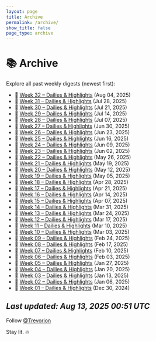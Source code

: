 ```yaml
---
layout: page
title: Archive
permalink: /archive/
show_title: false
page_type: archive
---
```


# 📚 Archive

Explore all past weekly digests (newest first):


- 📅 [Week 32 – Dailies & Highlights](/2025/08/04/week-32.html) (Aug 04, 2025)
- 📅 [Week 31 – Dailies & Highlights](/2025/07/28/week-31.html) (Jul 28, 2025)
- 📅 [Week 30 – Dailies & Highlights](/2025/07/21/week-30.html) (Jul 21, 2025)
- 📅 [Week 29 – Dailies & Highlights](/2025/07/14/week-29.html) (Jul 14, 2025)
- 📅 [Week 28 – Dailies & Highlights](/2025/07/07/week-28.html) (Jul 07, 2025)
- 📅 [Week 27 – Dailies & Highlights](/2025/06/30/week-27.html) (Jun 30, 2025)
- 📅 [Week 26 – Dailies & Highlights](/2025/06/23/week-26.html) (Jun 23, 2025)
- 📅 [Week 25 – Dailies & Highlights](/2025/06/16/week-25.html) (Jun 16, 2025)
- 📅 [Week 24 – Dailies & Highlights](/2025/06/09/week-24.html) (Jun 09, 2025)
- 📅 [Week 23 – Dailies & Highlights](/2025/06/02/week-23.html) (Jun 02, 2025)
- 📅 [Week 22 – Dailies & Highlights](/2025/05/26/week-22.html) (May 26, 2025)
- 📅 [Week 21 – Dailies & Highlights](/2025/05/19/week-21.html) (May 19, 2025)
- 📅 [Week 20 – Dailies & Highlights](/2025/05/12/week-20.html) (May 12, 2025)
- 📅 [Week 19 – Dailies & Highlights](/2025/05/05/week-19.html) (May 05, 2025)
- 📅 [Week 18 – Dailies & Highlights](/2025/04/28/week-18.html) (Apr 28, 2025)
- 📅 [Week 17 – Dailies & Highlights](/2025/04/21/week-17.html) (Apr 21, 2025)
- 📅 [Week 16 – Dailies & Highlights](/2025/04/14/week-16.html) (Apr 14, 2025)
- 📅 [Week 15 – Dailies & Highlights](/2025/04/07/week-15.html) (Apr 07, 2025)
- 📅 [Week 14 – Dailies & Highlights](/2025/03/31/week-14.html) (Mar 31, 2025)
- 📅 [Week 13 – Dailies & Highlights](/2025/03/24/week-13.html) (Mar 24, 2025)
- 📅 [Week 12 – Dailies & Highlights](/2025/03/17/week-12.html) (Mar 17, 2025)
- 📅 [Week 11 – Dailies & Highlights](/2025/03/10/week-11.html) (Mar 10, 2025)
- 📅 [Week 10 – Dailies & Highlights](/2025/03/03/week-10.html) (Mar 03, 2025)
- 📅 [Week 09 – Dailies & Highlights](/2025/02/24/week-09.html) (Feb 24, 2025)
- 📅 [Week 08 – Dailies & Highlights](/2025/02/17/week-08.html) (Feb 17, 2025)
- 📅 [Week 07 – Dailies & Highlights](/2025/02/10/week-07.html) (Feb 10, 2025)
- 📅 [Week 06 – Dailies & Highlights](/2025/02/03/week-06.html) (Feb 03, 2025)
- 📅 [Week 05 – Dailies & Highlights](/2025/01/27/week-05.html) (Jan 27, 2025)
- 📅 [Week 04 – Dailies & Highlights](/2025/01/20/week-04.html) (Jan 20, 2025)
- 📅 [Week 03 – Dailies & Highlights](/2025/01/13/week-03.html) (Jan 13, 2025)
- 📅 [Week 02 – Dailies & Highlights](/2025/01/06/week-02.html) (Jan 06, 2025)
- 📅 [Week 01 – Dailies & Highlights](/2024/12/30/week-01.html) (Dec 30, 2024)

_Last updated: Aug 13, 2025 00:51 UTC_
---
Follow [@Trevorion](https://x.com/Trevorion)

Stay lit. 🔥


